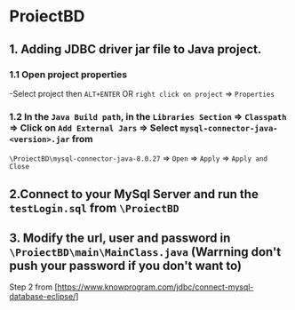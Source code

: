 # ProiectBD

## 1. Adding JDBC driver jar file to Java project.

### 1.1 Open project properties
-Select project then `ALT+ENTER` OR `right click on project` => `Properties` 

### 1.2 In the `Java Build path`, in the `Libraries Section` => `Classpath` => Click on `Add External Jars` => Select `mysql-connector-java-<version>.jar` from 
`\ProiectBD\mysql-connector-java-8.0.27` => `Open` => `Apply` => `Apply and Close`

## 2.Connect to your MySql Server and run the `testLogin.sql` from `\ProiectBD`

## 3. Modify the url, user and password in `\ProiectBD\main\MainClass.java` **(Warrning don't push your password if you don't want to)**

Step 2 from [https://www.knowprogram.com/jdbc/connect-mysql-database-eclipse/]
